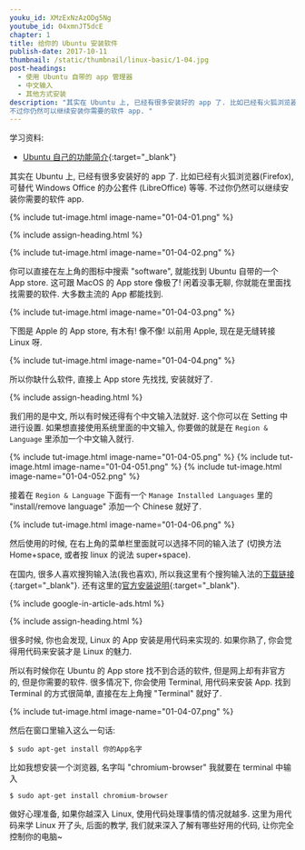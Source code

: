 ```yaml
---
youku_id: XMzExNzAzODg5Ng
youtube_id: 04xmnJT5dcE
chapter: 1
title: 给你的 Ubuntu 安装软件
publish-date: 2017-10-11
thumbnail: /static/thumbnail/linux-basic/1-04.jpg
post-headings:
  - 使用 Ubuntu 自带的 app 管理器
  - 中文输入
  - 其他方式安装
description: "其实在 Ubuntu 上, 已经有很多安装好的 app 了. 比如已经有火狐浏览器(Firefox), 可替代 Windows Office 的办公套件 (LibreOffice) 等等.
不过你仍然可以继续安装你需要的软件 app. "
---
```


学习资料:
* [Ubuntu 自己的功能简介](https://www.ubuntu.com/desktop/features){:target="_blank"}


其实在 Ubuntu 上, 已经有很多安装好的 app 了. 比如已经有火狐浏览器(Firefox), 可替代 Windows Office 的办公套件 (LibreOffice) 等等.
不过你仍然可以继续安装你需要的软件 app.

{% include tut-image.html image-name="01-04-01.png" %}




{% include assign-heading.html %}


{% include tut-image.html image-name="01-04-02.png" %}

你可以直接在左上角的图标中搜索 "software", 就能找到 Ubuntu 自带的一个 App store. 这可跟 MacOS 的 App store 像极了!
闲着没事无聊, 你就能在里面找找需要的软件. 大多数主流的 App 都能找到.

{% include tut-image.html image-name="01-04-03.png" %}

下图是 Apple 的 App store, 有木有! 像不像! 以前用 Apple, 现在是无缝转接 Linux 呀.

{% include tut-image.html image-name="01-04-04.png" %}

所以你缺什么软件, 直接上 App store 先找找, 安装就好了.





{% include assign-heading.html %}

我们用的是中文, 所以有时候还得有个中文输入法就好. 这个你可以在 Setting 中进行设置.
如果想直接使用系统里面的中文输入, 你要做的就是在 `Region & Language` 里添加一个中文输入就行.

{% include tut-image.html image-name="01-04-05.png" %}
{% include tut-image.html image-name="01-04-051.png" %}
{% include tut-image.html image-name="01-04-052.png" %}

接着在 `Region & Language` 下面有一个 `Manage Installed Languages` 里的 "install/remove language" 添加一个 Chinese 就好了.

{% include tut-image.html image-name="01-04-06.png" %}

然后使用的时候, 在右上角的菜单栏里面就可以选择不同的输入法了 (切换方法 Home+space, 或者按 linux 的说法 super+space).

在国内, 很多人喜欢搜狗输入法(我也喜欢), 所以我这里有个搜狗输入法的[下载链接](https://pinyin.sogou.com/linux/?r=pinyin){:target="_blank"}.
还有这里的[官方安装说明](https://pinyin.sogou.com/linux/help.php){:target="_blank"}.




{% include google-in-article-ads.html %}

{% include assign-heading.html %}

很多时候, 你也会发现, Linux 的 App 安装是用代码来实现的. 如果你熟了, 你会觉得用代码来安装才是 Linux 的魅力.

所以有时候你在 Ubuntu 的 App store 找不到合适的软件, 但是网上却有非官方的, 但是你需要的软件. 很多情况下, 你会使用 Terminal, 用代码来安装 App.
找到 Terminal 的方式很简单, 直接在左上角搜 "Terminal" 就好了.

{% include tut-image.html image-name="01-04-07.png" %}

然后在窗口里输入这么一句话:

```shell
$ sudo apt-get install 你的App名字
```

比如我想安装一个浏览器, 名字叫 "chromium-browser" 我就要在 terminal 中输入

```shell
$ sudo apt-get install chromium-browser
```

做好心理准备, 如果你越深入 Linux, 使用代码处理事情的情况就越多. 这里为用代码来学 Linux 开了头,
后面的教学, 我们就来深入了解有哪些好用的代码, 让你完全控制你的电脑~

